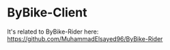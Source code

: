 # ByBike-Client

It's related to ByBike-Rider
here: https://github.com/MuhammadElsayed96/ByBike-Rider
